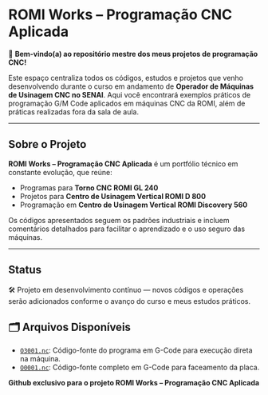 # ROMI Works – Programação CNC Aplicada

🚀 **Bem-vindo(a) ao repositório mestre dos meus projetos de programação CNC!**

Este espaço centraliza todos os códigos, estudos e projetos que venho desenvolvendo durante o curso em andamento de **Operador de Máquinas de Usinagem CNC no SENAI**. Aqui você encontrará exemplos práticos de programação G/M Code aplicados em máquinas CNC da ROMI, além de práticas realizadas fora da sala de aula.

---

## Sobre o Projeto

**ROMI Works – Programação CNC Aplicada** é um portfólio técnico em constante evolução, que reúne:

- Programas para **Torno CNC ROMI GL 240**
- Projetos para **Centro de Usinagem Vertical ROMI D 800**
- Programação em **Centro de Usinagem Vertical ROMI Discovery 560**

Os códigos apresentados seguem os padrões industriais e incluem comentários detalhados para facilitar o aprendizado e o uso seguro das máquinas.

---

## Status

🛠️ Projeto em desenvolvimento contínuo — novos códigos e operações serão adicionados conforme o avanço do curso e meus estudos práticos.

## 🗂️ Arquivos Disponíveis

- [`O3001.nc`]([V1.PROGRAMA_O3001_COMENTADO.nc](https://github.com/Bruxnodev/CNC_EIXO_ESCALONADO_COM_RAIOS_FANUC_0ITD_GL240M_ROMI)): Código-fonte do programa em G-Code para execução direta na máquina.
- [`O0001.nc`]([./O0001.nc](https://github.com/Bruxnodev/-Programa_CNC_O0001_Faceamento_de_Placa_200x100mm)): Código-fonte completo em G-Code para faceamento da placa.

**Github exclusivo para o projeto ROMI Works – Programação CNC Aplicada**
